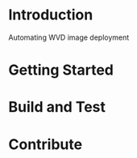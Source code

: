 # Introduction 
Automating WVD image deployment

# Getting Started


# Build and Test


# Contribute
